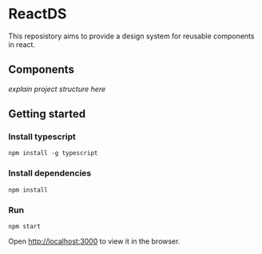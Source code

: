 # ReactDS
This reposistory aims to provide a design system for reusable components in react.

## Components
*explain project structure here*

## Getting started

### Install typescript

```shell
npm install -g typescript
```

### Install dependencies

```shell
npm install
```

### Run

```shell
npm start
```

Open [http://localhost:3000](http://localhost:3000) to view it in the browser.
